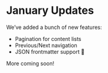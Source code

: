 <!--
{
  "title": "Updates and News",
  "published": "2025-01-10"
}
-->

# January Updates

We’ve added a bunch of new features:

- Pagination for content lists
- Previous/Next navigation
- JSON frontmatter support 🎉

More coming soon!